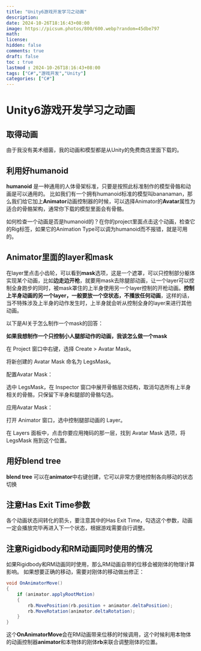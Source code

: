 ```yaml
---
title: "Unity6游戏开发学习之动画"
description: 
date: 2024-10-26T18:16:43+08:00
image: https://picsum.photos/800/600.webp?random=45dbe797
math: 
license: 
hidden: false
comments: true
draft: false
toc : true
lastmod : 2024-10-26T18:16:43+08:00
tags: ["C#","游戏开发","Unity"]
categories: ["C#"]
---
```

# Unity6游戏开发学习之动画
## 取得动画
由于我没有美术细菌，我的动画和模型都是从Unity的免费商店里面下载的。
## 利用好humanoid
**humanoid** 是一种通用的人体骨架标准，只要是按照此标准制作的模型骨骼和动画是可以通用的。
比如我们有一个拥有humanoid标准的模型叫bananaman，那么我们给它加上**Animator**动画控制器的时候，可以选择Animator的**Avatar**属性为适合的骨骼架构，通常你下载的模型里面会有骨骼。

如何检查一个动画是否是humanoid的？在你的project里面点击这个动画，检查它的Rig标签，如果它的Animation Type可以调为humanoid而不报错，就是可用的。
## Animator里面的layer和mask
在layer里点击小齿轮，可以看到**mask**选项，这是一个遮罩，可以只控制部分躯体实现某个动画，比如**边走边开枪**，就要用mask去除腿部动画，让一个layer可以控制全身跑步的同时，被mask罩住的上半身使用另一个layer控制的开枪动画。**控制上半身动画的另一个layer，一般要放一个空状态，不播放任何动画**，这样的话，当不特殊涉及上半身的动作发生时，上半身就会听从控制全身的layer来进行其他动画。

以下是AI关于怎么制作一个mask的回答：

**如果我想制作一个只控制小人腿部动作的动画，我该怎么做一个mask**

在 Project 窗口中右键，选择 Create > Avatar Mask。

将新创建的 Avatar Mask 命名为 LegsMask。

配置Avatar Mask：

选中 LegsMask，在 Inspector 窗口中展开骨骼层次结构，取消勾选所有上半身相关的骨骼，只保留下半身和腿部的骨骼勾选。

应用Avatar Mask：

打开 Animator 窗口，选中控制腿部动画的 Layer。

在 Layers 面板中，点击你要应用掩码的那一层，找到 Avatar Mask 选项，将 LegsMask 拖到这个位置。

## 用好blend tree
**blend tree** 可以在**animator**中右键创建，它可以非常方便地控制各向移动的状态切换

## 注意Has Exit Time参数
各个动画状态间转化的箭头，要注意其中的Has Exit Time，勾选这个参数，动画一定会播放完毕再进入下一个状态，根据游戏需要自行调整。

## 注意Rigidbody和RM动画同时使用的情况

如果Rigidbody和RM动画同时使用，那么RM动画自带的位移会被刚体的物理计算影响。
如果想要正确的移动，需要对刚体的移动做出修正：
~~~C#
void OnAnimatorMove()
{
    if (animator.applyRootMotion)
    {
        rb.MovePosition(rb.position + animator.deltaPosition);
        rb.MoveRotation(animator.deltaRotation);
    }
}
~~~
这个**OnAnimatorMove**会在RM动画带来位移的时候调用，这个时候利用本物体的动画控制器**animator**和本物体的刚体**rb**来联合调整刚体的位置。